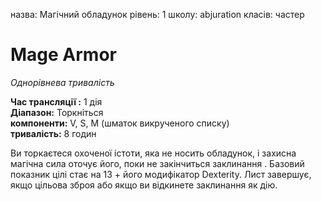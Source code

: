 назва: Магічний обладунок рівень: 1 школу: abjuration класів: частер

# Mage Armor
_Однорівнева тривалість_

**Час трансляції :** 1 дія    
**Діапазон:** Торкніться    
**компоненти:** V, S, М (шматок викрученого списку)    
**тривалість:** 8 годин

Ви торкаєтеся охоченої істоти, яка не носить обладунок, і захисна магічна сила оточує його, поки не закінчиться заклинання . Базовий показник цілі стає на 13 + його модифікатор Dexterity. Лист завершує, якщо цільова зброя або якщо ви відкинете заклинання як дію. 